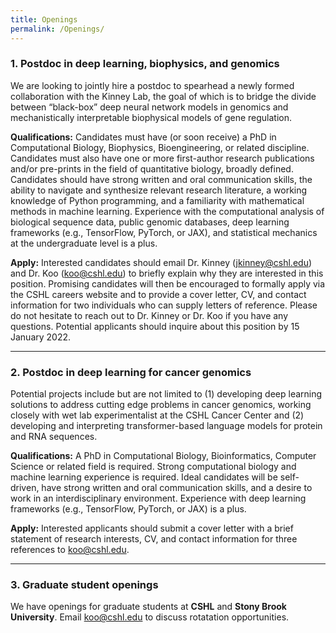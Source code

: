 ```yaml
---
title: Openings
permalink: /Openings/
---
```



### 1. Postdoc in deep learning, biophysics, and genomics 

We are looking to jointly hire a postdoc to spearhead a newly formed collaboration with the Kinney Lab, the goal of which is to bridge the divide between “black-box” deep neural network models in genomics and mechanistically interpretable biophysical models of gene regulation.

<b>Qualifications:</b> Candidates must have (or soon receive) a PhD in Computational Biology, Biophysics, Bioengineering, or related discipline. Candidates must also have one or more first-author research publications and/or pre-prints in the field of quantitative biology, broadly defined. Candidates should have strong written and oral communication skills, the ability to navigate and synthesize relevant research literature, a working knowledge of Python programming, and a familiarity with mathematical methods in machine learning. Experience with the computational analysis of biological sequence data, public genomic databases, deep learning frameworks (e.g., TensorFlow, PyTorch, or JAX), and statistical mechanics at the undergraduate level is a plus.

<b>Apply:</b> Interested candidates should email Dr. Kinney (jkinney@cshl.edu) and Dr. Koo (koo@cshl.edu) to briefly explain why they are interested in this position. Promising candidates will then be encouraged to formally apply via the CSHL careers website and to provide a cover letter, CV, and contact information for two individuals who can supply letters of reference. Please do not hesitate to reach out to Dr. Kinney or Dr. Koo if you have any questions. Potential applicants should inquire about this position by 15 January 2022.


<hr>


### 2. Postdoc in deep learning for cancer genomics

Potential projects include but are not limited to (1) developing deep learning solutions to address cutting edge problems in cancer genomics, working closely with wet lab experimentalist at the CSHL Cancer Center and (2) developing and interpreting transformer-based language models for protein and RNA sequences. 

<b>Qualifications:</b> A PhD in Computational Biology, Bioinformatics, Computer Science or related field is required. Strong computational biology and machine learning experience is required. Ideal candidates will be self-driven, have strong written and oral communication skills, and a desire to work in an interdisciplinary environment. Experience with deep learning frameworks (e.g., TensorFlow, PyTorch, or JAX) is a plus.

<b>Apply:</b> Interested applicants should submit a cover letter with a brief statement of research interests, CV, and contact information for three references to koo@cshl.edu.


<hr>


### 3. Graduate student openings

We have openings for graduate students at <b>CSHL</b> and <b>Stony Brook University</b>. Email koo@cshl.edu to discuss rotatation opportunities.

<br>
<br>
<br>
<br>
<br>
<br>


